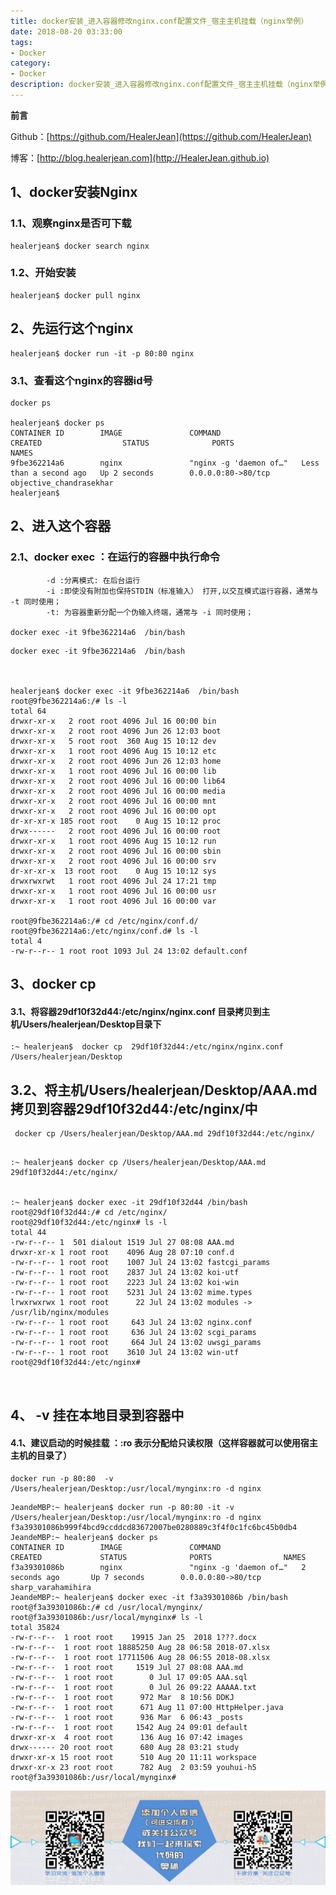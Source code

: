 ```yaml
---
title: docker安装_进入容器修改nginx.conf配置文件_宿主主机挂载（nginx举例）
date: 2018-08-20 03:33:00
tags: 
- Docker
category: 
- Docker
description: docker安装_进入容器修改nginx.conf配置文件_宿主主机挂载（nginx举例）
---
```

**前言**     

 Github：[https://github.com/HealerJean](https://github.com/HealerJean)         

 博客：[http://blog.healerjean.com](http://HealerJean.github.io)           




## 1、docker安装Nginx

### 1.1、观察nginx是否可下载

```
healerjean$ docker search nginx

```

### 1.2、开始安装


```
healerjean$ docker pull nginx
```
## 2、先运行这个nginx



```
healerjean$ docker run -it -p 80:80 nginx

```

### 3.1、查看这个nginx的容器id号


```
docker ps

healerjean$ docker ps
CONTAINER ID        IMAGE               COMMAND                  CREATED                  STATUS              PORTS                NAMES
9fbe362214a6        nginx               "nginx -g 'daemon of…"   Less than a second ago   Up 2 seconds        0.0.0.0:80->80/tcp   objective_chandrasekhar
healerjean$ 

```

## 2、进入这个容器

### 2.1、docker exec ：在运行的容器中执行命令


```
		-d :分离模式: 在后台运行
		-i :即使没有附加也保持STDIN（标准输入） 打开,以交互模式运行容器，通常与 -t 同时使用；
		-t: 为容器重新分配一个伪输入终端，通常与 -i 同时使用； 

docker exec -it 9fbe362214a6  /bin/bash 
```


```
docker exec -it 9fbe362214a6  /bin/bash 



healerjean$ docker exec -it 9fbe362214a6  /bin/bash 
root@9fbe362214a6:/# ls -l
total 64
drwxr-xr-x   2 root root 4096 Jul 16 00:00 bin
drwxr-xr-x   2 root root 4096 Jun 26 12:03 boot
drwxr-xr-x   5 root root  360 Aug 15 10:12 dev
drwxr-xr-x   1 root root 4096 Aug 15 10:12 etc
drwxr-xr-x   2 root root 4096 Jun 26 12:03 home
drwxr-xr-x   1 root root 4096 Jul 16 00:00 lib
drwxr-xr-x   2 root root 4096 Jul 16 00:00 lib64
drwxr-xr-x   2 root root 4096 Jul 16 00:00 media
drwxr-xr-x   2 root root 4096 Jul 16 00:00 mnt
drwxr-xr-x   2 root root 4096 Jul 16 00:00 opt
dr-xr-xr-x 185 root root    0 Aug 15 10:12 proc
drwx------   2 root root 4096 Jul 16 00:00 root
drwxr-xr-x   1 root root 4096 Aug 15 10:12 run
drwxr-xr-x   2 root root 4096 Jul 16 00:00 sbin
drwxr-xr-x   2 root root 4096 Jul 16 00:00 srv
dr-xr-xr-x  13 root root    0 Aug 15 10:12 sys
drwxrwxrwt   1 root root 4096 Jul 24 17:21 tmp
drwxr-xr-x   1 root root 4096 Jul 16 00:00 usr
drwxr-xr-x   1 root root 4096 Jul 16 00:00 var
   
root@9fbe362214a6:/# cd /etc/nginx/conf.d/
root@9fbe362214a6:/etc/nginx/conf.d# ls -l
total 4
-rw-r--r-- 1 root root 1093 Jul 24 13:02 default.conf

```

## 3、docker cp


#### 3.1、将容器29df10f32d44:/etc/nginx/nginx.conf 目录拷贝到主机/Users/healerjean/Desktop目录下


```
:~ healerjean$  docker cp  29df10f32d44:/etc/nginx/nginx.conf /Users/healerjean/Desktop

```

## 3.2、将主机/Users/healerjean/Desktop/AAA.md 拷贝到容器29df10f32d44:/etc/nginx/中


```
 docker cp /Users/healerjean/Desktop/AAA.md 29df10f32d44:/etc/nginx/
```


```

:~ healerjean$ docker cp /Users/healerjean/Desktop/AAA.md 29df10f32d44:/etc/nginx/


:~ healerjean$ docker exec -it 29df10f32d44 /bin/bash
root@29df10f32d44:/# cd /etc/nginx/
root@29df10f32d44:/etc/nginx# ls -l
total 44
-rw-r--r-- 1  501 dialout 1519 Jul 27 08:08 AAA.md
drwxr-xr-x 1 root root    4096 Aug 28 07:10 conf.d
-rw-r--r-- 1 root root    1007 Jul 24 13:02 fastcgi_params
-rw-r--r-- 1 root root    2837 Jul 24 13:02 koi-utf
-rw-r--r-- 1 root root    2223 Jul 24 13:02 koi-win
-rw-r--r-- 1 root root    5231 Jul 24 13:02 mime.types
lrwxrwxrwx 1 root root      22 Jul 24 13:02 modules -> /usr/lib/nginx/modules
-rw-r--r-- 1 root root     643 Jul 24 13:02 nginx.conf
-rw-r--r-- 1 root root     636 Jul 24 13:02 scgi_params
-rw-r--r-- 1 root root     664 Jul 24 13:02 uwsgi_params
-rw-r--r-- 1 root root    3610 Jul 24 13:02 win-utf
root@29df10f32d44:/etc/nginx# 



```


## 4、 -v 挂在本地目录到容器中


#### 4.1、建议启动的时候挂载 ：:ro 表示分配给只读权限（这样容器就可以使用宿主主机的目录了）


```
docker run -p 80:80  -v /Users/healerjean/Desktop:/usr/local/mynginx:ro -d nginx
```

```
JeandeMBP:~ healerjean$ docker run -p 80:80 -it -v /Users/healerjean/Desktop:/usr/local/mynginx:ro -d nginx 
f3a39301086b999f4bcd9ccddcd83672007be0280889c3f4f0c1fc6bc45b0db4
JeandeMBP:~ healerjean$ docker ps
CONTAINER ID        IMAGE               COMMAND                  CREATED             STATUS              PORTS                NAMES
f3a39301086b        nginx               "nginx -g 'daemon of…"   2 seconds ago       Up 7 seconds        0.0.0.0:80->80/tcp   sharp_varahamihira
JeandeMBP:~ healerjean$ docker exec -it f3a39301086b /bin/bash
root@f3a39301086b:/# cd /usr/local/mynginx/
root@f3a39301086b:/usr/local/mynginx# ls -l
total 35824
-rw-r--r--  1 root root    19915 Jan 25  2018 1???.docx
-rw-r--r--  1 root root 18885250 Aug 28 06:58 2018-07.xlsx
-rw-r--r--  1 root root 17711506 Aug 28 06:55 2018-08.xlsx
-rw-r--r--  1 root root     1519 Jul 27 08:08 AAA.md
-rw-r--r--  1 root root        0 Jul 17 09:05 AAA.sql
-rw-r--r--  1 root root        0 Jul 26 09:22 AAAAA.txt
-rw-r--r--  1 root root      972 Mar  8 10:56 DDKJ
-rw-r--r--  1 root root      671 Aug 11 07:00 HttpHelper.java
-rw-r--r--  1 root root      936 Mar  6 06:43 _posts
-rw-r--r--  1 root root     1542 Aug 24 09:01 default
drwxr-xr-x  4 root root      136 Aug 16 07:42 images
drwx------ 20 root root      680 Aug 28 03:21 study
drwxr-xr-x 15 root root      510 Aug 20 11:11 workspace
drwxr-xr-x 23 root root      782 Aug  2 03:59 youhui-h5
root@f3a39301086b:/usr/local/mynginx# 

```



![ContactAuthor](https://raw.githubusercontent.com/HealerJean/HealerJean.github.io/master/assets/img/artical_bottom.jpg)




<!-- Gitalk 评论 start  -->

<link rel="stylesheet" href="https://unpkg.com/gitalk/dist/gitalk.css">
<script src="https://unpkg.com/gitalk@latest/dist/gitalk.min.js"></script> 
<div id="gitalk-container"></div>    
 <script type="text/javascript">
    var gitalk = new Gitalk({
		clientID: `1d164cd85549874d0e3a`,
		clientSecret: `527c3d223d1e6608953e835b547061037d140355`,
		repo: `HealerJean.github.io`,
		owner: 'HealerJean',
		admin: ['HealerJean'],
		id: 'mHbBiN7OQRZLFj2P',
    });
    gitalk.render('gitalk-container');
</script> 

<!-- Gitalk end -->

